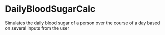 DailyBloodSugarCalc
===================

Simulates the daily blood sugar of a person over the course of a day based on several inputs from the user
